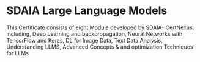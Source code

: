 # SDAIA Large Language Models
This Certificate consists of eight Module developed by SDAIA- CertNexus, including, Deep Learning and
backpropagation, Neural Networks with TensorFlow and Keras, DL for Image Data, Text Data Analysis,
Understanding LLMS, Advanced Concepts & and optimization Techniques for LLMs
